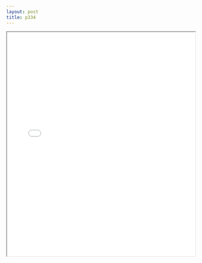 ```yaml
---
layout: post
title: p334
---
```


<div class="pdf-container">
<iframe src="/ea/assets/pdfs/p334.pdf" height="600" width="100%" allowFullScreen="true"></iframe>
</div>

